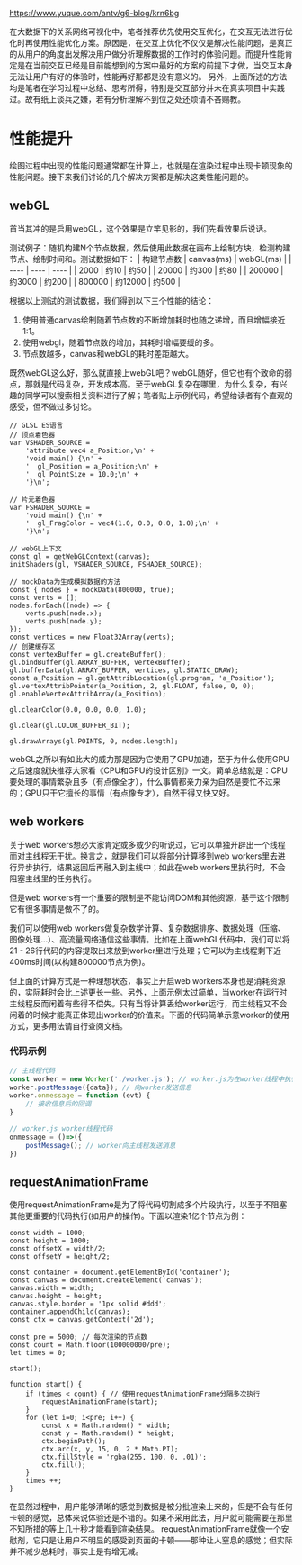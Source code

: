 https://www.yuque.com/antv/g6-blog/krn6bg


在大数据下的关系网络可视化中，笔者推荐优先使用交互优化，在交互无法进行优化时再使用性能优化方案。原因是，在交互上优化不仅仅是解决性能问题，是真正的从用户的角度出发解决用户做分析理解数据的工作时的体验问题。而提升性能肯定是在当前交互已经是目前能想到的方案中最好的方案的前提下才做，当交互本身无法让用户有好的体验时，性能再好那都是没有意义的。
另外，上面所述的方法均是笔者在学习过程中总结、思考所得，特别是交互部分并未在真实项目中实践过。故有纸上谈兵之嫌，若有分析理解不到位之处还烦请不吝赐教。

# 性能提升

绘图过程中出现的性能问题通常都在计算上，也就是在渲染过程中出现卡顿现象的性能问题。接下来我们讨论的几个解决方案都是解决这类性能问题的。

## webGL
首当其冲的是启用webGL，这个效果是立竿见影的，我们先看效果后说话。

测试例子：随机构建N个节点数据，然后使用此数据在画布上绘制方块，检测构建节点、绘制时间和。测试数据如下：
| 构建节点数 | canvas(ms) | webGL(ms) |
| ---- | ---- | ---- |
| 2000 | 约10 | 约50 |
| 20000 | 约300 | 约80 |
| 200000 | 约3000 | 约200 |
| 800000 | 约12000 | 约500 |

根据以上测试的测试数据，我们得到以下三个性能的结论：
1. 使用普通canvas绘制随着节点数的不断增加耗时也随之递增，而且增幅接近1:1。
2. 使用webgl，随着节点数的增加，其耗时增幅要缓的多。
3. 节点数越多，canvas和webGL的耗时差距越大。

既然webGL这么好，那么就直接上webGL吧？webGL随好，但它也有个致命的弱点，那就是代码复杂，开发成本高。至于webGL复杂在哪里，为什么复杂，有兴趣的同学可以搜索相关资料进行了解；笔者贴上示例代码，希望给读者有个直观的感受，但不做过多讨论。 

```
// GLSL ES语言
// 顶点着色器
var VSHADER_SOURCE =
    'attribute vec4 a_Position;\n' +
    'void main() {\n' +
    '  gl_Position = a_Position;\n' +
    '  gl_PointSize = 10.0;\n' +
    '}\n';

// 片元着色器
var FSHADER_SOURCE =
    'void main() {\n' +
    '  gl_FragColor = vec4(1.0, 0.0, 0.0, 1.0);\n' +
    '}\n';

// webGL上下文
const gl = getWebGLContext(canvas);
initShaders(gl, VSHADER_SOURCE, FSHADER_SOURCE);

// mockData为生成模拟数据的方法
const { nodes } = mockData(800000, true);
const verts = [];
nodes.forEach((node) => {
    verts.push(node.x);
    verts.push(node.y);
});
const vertices = new Float32Array(verts);
// 创建缓存区
const vertexBuffer = gl.createBuffer();
gl.bindBuffer(gl.ARRAY_BUFFER, vertexBuffer);
gl.bufferData(gl.ARRAY_BUFFER, vertices, gl.STATIC_DRAW);
const a_Position = gl.getAttribLocation(gl.program, 'a_Position');
gl.vertexAttribPointer(a_Position, 2, gl.FLOAT, false, 0, 0);
gl.enableVertexAttribArray(a_Position);

gl.clearColor(0.0, 0.0, 0.0, 1.0);

gl.clear(gl.COLOR_BUFFER_BIT);

gl.drawArrays(gl.POINTS, 0, nodes.length);
```

webGL之所以有如此大的威力那是因为它使用了GPU加速，至于为什么使用GPU之后速度就快推荐大家看《CPU和GPU的设计区别》一文。简单总结就是：CPU要处理的事情繁杂且多（有点像全才），什么事情都亲力亲为自然是要忙不过来的；GPU只干它擅长的事情（有点像专才），自然干得又快又好。

## web workers
关于web workers想必大家肯定或多或少的听说过，它可以单独开辟出一个线程而对主线程无干扰。换言之，就是我们可以将部分计算移到web workers里去进行异步执行，结果返回后再融入到主线中；如此在web workers里执行时，不会阻塞主线里的任务执行。

但是web workers有一个重要的限制是不能访问DOM和其他资源，基于这个限制它有很多事情是做不了的。

我们可以使用web workers做复杂数学计算、复杂数据排序、数据处理（压缩、图像处理...）、高流量网络通信这些事情。比如在上面webGL代码中，我们可以将21 - 26行代码的内容提取出来放到worker里进行处理；它可以为主线程剩下近400ms时间(以构建800000节点为例)。

但上面的计算方式是一种理想状态，事实上开启web workers本身也是消耗资源的，实际耗时会比上述更长一些。另外，上面示例太过简单，当worker在运行时主线程反而闲着有些得不偿失。只有当将计算丢给worker运行，而主线程又不会闲着的时候才能真正体现出worker的价值来。下面的代码简单示意worker的使用方式，更多用法请自行查阅文档。

### 代码示例
```javascript
// 主线程代码
const worker = new Worker('./worker.js'); // worker.js为在worker线程中执行的代码文件
worker.postMessage({data}); // 向worker发送信息
worker.onmessage = function (evt) {
    // 接收信息后的回调
}

// worker.js worker线程代码
onmessage = ()=>({
    postMessage(); // worker向主线程发送消息
})
``` 

## requestAnimationFrame
使用requestAnimationFrame是为了将代码切割成多个片段执行，以至于不阻塞其他更重要的代码执行(如用户的操作)。下面以渲染1亿个节点为例：

```
const width = 1000;
const height = 1000;
const offsetX = width/2;
const offsetY = height/2;

const container = document.getElementById('container');
const canvas = document.createElement('canvas');
canvas.width = width;
canvas.height = height;
canvas.style.border = '1px solid #ddd';
container.appendChild(canvas);
const ctx = canvas.getContext('2d');

const pre = 5000; // 每次渲染的节点数
const count = Math.floor(100000000/pre);
let times = 0;

start();

function start() {
    if (times < count) { // 使用requestAnimationFrame分隔多次执行
        requestAnimationFrame(start);
    }
    for (let i=0; i<pre; i++) {
        const x = Math.random() * width;
        const y = Math.random() * height;
        ctx.beginPath();
        ctx.arc(x, y, 15, 0, 2 * Math.PI);
        ctx.fillStyle = 'rgba(255, 100, 0, .01)';
        ctx.fill();
    }
    times ++;
}
```

在显然过程中，用户能够清晰的感觉到数据是被分批渲染上来的，但是不会有任何卡顿的感觉，总体来说体验还是不错的。如果不采用此法，用户就可能需要在那里不知所措的等上几十秒才能看到渲染结果。
requestAnimationFrame就像一个安慰剂，它只是让用户不明显的感受到页面的卡顿——那种让人窒息的感觉；但实际并不减少总耗时，事实上是有增无减。

